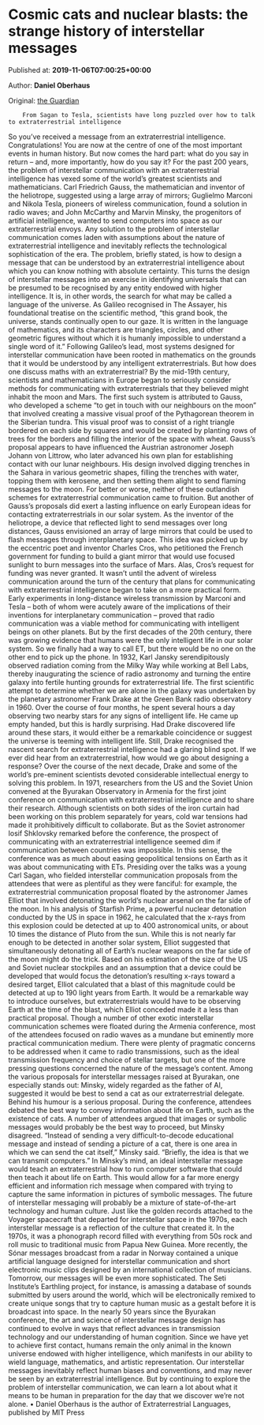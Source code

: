 
# Cosmic cats and nuclear blasts: the strange history of interstellar messages

Published at: **2019-11-06T07:00:25+00:00**

Author: **Daniel Oberhaus**

Original: [the Guardian](https://www.theguardian.com/science/2019/nov/06/cosmic-cats-nuclear-interstellar-messages-extraterrestrial-intelligence)


        From Sagan to Tesla, scientists have long puzzled over how to talk to extraterrestrial intelligence
      
So you’ve received a message from an extraterrestrial intelligence. Congratulations! You are now at the centre of one of the most important events in human history. But now comes the hard part: what do you say in return – and, more importantly, how do you say it?
For the past 200 years, the problem of interstellar communication with an extraterrestrial intelligence has vexed some of the world’s greatest scientists and mathematicians. Carl Friedrich Gauss, the mathematician and inventor of the heliotrope, suggested using a large array of mirrors; Guglielmo Marconi and Nikola Tesla, pioneers of wireless communication, found a solution in radio waves; and John McCarthy and Marvin Minsky, the progenitors of artificial intelligence, wanted to send computers into space as our extraterrestrial envoys.
Any solution to the problem of interstellar communication comes laden with assumptions about the nature of extraterrestrial intelligence and inevitably reflects the technological sophistication of the era.
The problem, briefly stated, is how to design a message that can be understood by an extraterrestrial intelligence about which you can know nothing with absolute certainty.
This turns the design of interstellar messages into an exercise in identifying universals that can be presumed to be recognised by any entity endowed with higher intelligence. It is, in other words, the search for what may be called a language of the universe.
As Galileo recognised in The Assayer, his foundational treatise on the scientific method, “this grand book, the universe, stands continually open to our gaze. It is written in the language of mathematics, and its characters are triangles, circles, and other geometric figures without which it is humanly impossible to understand a single word of it.”
Following Galileo’s lead, most systems designed for interstellar communication have been rooted in mathematics on the grounds that it would be understood by any intelligent extraterrestrials. But how does one discuss maths with an extraterrestrial?
By the mid-19th century, scientists and mathematicians in Europe began to seriously consider methods for communicating with extraterrestrials that they believed might inhabit the moon and Mars. The first such system is attributed to Gauss, who developed a scheme “to get in touch with our neighbours on the moon” that involved creating a massive visual proof of the Pythagorean theorem in the Siberian tundra.
This visual proof was to consist of a right triangle bordered on each side by squares and would be created by planting rows of trees for the borders and filling the interior of the space with wheat.
Gauss’s proposal appears to have influenced the Austrian astronomer Joseph Johann von Littrow, who later advanced his own plan for establishing contact with our lunar neighbours. His design involved digging trenches in the Sahara in various geometric shapes, filling the trenches with water, topping them with kerosene, and then setting them alight to send flaming messages to the moon.
For better or worse, neither of these outlandish schemes for extraterrestrial communication came to fruition. But another of Gauss’s proposals did exert a lasting influence on early European ideas for contacting extraterrestrials in our solar system.
As the inventor of the heliotrope, a device that reflected light to send messages over long distances, Gauss envisioned an array of large mirrors that could be used to flash messages through interplanetary space.
This idea was picked up by the eccentric poet and inventor Charles Cros, who petitioned the French government for funding to build a giant mirror that would use focused sunlight to burn messages into the surface of Mars. Alas, Cros’s request for funding was never granted.
It wasn’t until the advent of wireless communication around the turn of the century that plans for communicating with extraterrestrial intelligence began to take on a more practical form.
Early experiments in long-distance wireless transmission by Marconi and Tesla – both of whom were acutely aware of the implications of their inventions for interplanetary communication – proved that radio communication was a viable method for communicating with intelligent beings on other planets.
But by the first decades of the 20th century, there was growing evidence that humans were the only intelligent life in our solar system. So we finally had a way to call ET, but there would be no one on the other end to pick up the phone.
In 1932, Karl Jansky serendipitously observed radiation coming from the Milky Way while working at Bell Labs, thereby inaugurating the science of radio astronomy and turning the entire galaxy into fertile hunting grounds for extraterrestrial life.
The first scientific attempt to determine whether we are alone in the galaxy was undertaken by the planetary astronomer Frank Drake at the Green Bank radio observatory in 1960. Over the course of four months, he spent several hours a day observing two nearby stars for any signs of intelligent life.
He came up empty handed, but this is hardly surprising. Had Drake discovered life around these stars, it would either be a remarkable coincidence or suggest the universe is teeming with intelligent life.
Still, Drake recognised the nascent search for extraterrestrial intelligence had a glaring blind spot. If we ever did hear from an extraterrestrial, how would we go about designing a response?
Over the course of the next decade, Drake and some of the world’s pre-eminent scientists devoted considerable intellectual energy to solving this problem. In 1971, researchers from the US and the Soviet Union convened at the Byurakan Observatory in Armenia for the first joint conference on communication with extraterrestrial intelligence and to share their research.
Although scientists on both sides of the iron curtain had been working on this problem separately for years, cold war tensions had made it prohibitively difficult to collaborate.
But as the Soviet astronomer Iosif Shklovsky remarked before the conference, the prospect of communicating with an extraterrestrial intelligence seemed dim if communication between countries was impossible. In this sense, the conference was as much about easing geopolitical tensions on Earth as it was about communicating with ETs.
Presiding over the talks was a young Carl Sagan, who fielded interstellar communication proposals from the attendees that were as plentiful as they were fanciful: for example, the extraterrestrial communication proposal floated by the astronomer James Elliot that involved detonating the world’s nuclear arsenal on the far side of the moon. In his analysis of Starfish Prime, a powerful nuclear detonation conducted by the US in space in 1962, he calculated that the x-rays from this explosion could be detected at up to 400 astronomical units, or about 10 times the distance of Pluto from the sun.
While this is not nearly far enough to be detected in another solar system, Elliot suggested that simultaneously detonating all of Earth’s nuclear weapons on the far side of the moon might do the trick.
Based on his estimation of the size of the US and Soviet nuclear stockpiles and an assumption that a device could be developed that would focus the detonation’s resulting x-rays toward a desired target, Elliot calculated that a blast of this magnitude could be detected at up to 190 light years from Earth.
It would be a remarkable way to introduce ourselves, but extraterrestrials would have to be observing Earth at the time of the blast, which Elliot conceded made it a less than practical proposal.
Though a number of other exotic interstellar communication schemes were floated during the Armenia conference, most of the attendees focused on radio waves as a mundane but eminently more practical communication medium.
There were plenty of pragmatic concerns to be addressed when it came to radio transmissions, such as the ideal transmission frequency and choice of stellar targets, but one of the more pressing questions concerned the nature of the message’s content.
Among the various proposals for interstellar messages raised at Byurakan, one especially stands out: Minsky, widely regarded as the father of AI, suggested it would be best to send a cat as our extraterrestrial delegate.
Behind his humour is a serious proposal. During the conference, attendees debated the best way to convey information about life on Earth, such as the existence of cats. A number of attendees argued that images or symbolic messages would probably be the best way to proceed, but Minsky disagreed.
“Instead of sending a very difficult-to-decode educational message and instead of sending a picture of a cat, there is one area in which we can send the cat itself,” Minsky said. “Briefly, the idea is that we can transmit computers.”
In Minsky’s mind, an ideal interstellar message would teach an extraterrestrial how to run computer software that could then teach it about life on Earth. This would allow for a far more energy efficient and information rich message when compared with trying to capture the same information in pictures of symbolic messages.
The future of interstellar messaging will probably be a mixture of state-of-the-art technology and human culture. Just like the golden records attached to the Voyager spacecraft that departed for interstellar space in the 1970s, each interstellar message is a reflection of the culture that created it.
In the 1970s, it was a phonograph record filled with everything from 50s rock and roll music to traditional music from Papua New Guinea. More recently, the Sónar messages broadcast from a radar in Norway contained a unique artificial language designed for interstellar communication and short electronic music clips designed by an international collection of musicians.
Tomorrow, our messages will be even more sophisticated. The Seti Institute’s Earthling project, for instance, is amassing a database of sounds submitted by users around the world, which will be electronically remixed to create unique songs that try to capture human music as a gestalt before it is broadcast into space.
In the nearly 50 years since the Byurakan conference, the art and science of interstellar message design has continued to evolve in ways that reflect advances in transmission technology and our understanding of human cognition.
Since we have yet to achieve first contact, humans remain the only animal in the known universe endowed with higher intelligence, which manifests in our ability to wield language, mathematics, and artistic representation.
Our interstellar messages inevitably reflect human biases and conventions, and may never be seen by an extraterrestrial intelligence. But by continuing to explore the problem of interstellar communication, we can learn a lot about what it means to be human in preparation for the day that we discover we’re not alone.
• Daniel Oberhaus is the author of Extraterrestrial Languages, published by MIT Press
